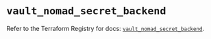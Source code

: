 # `vault_nomad_secret_backend`

Refer to the Terraform Registry for docs: [`vault_nomad_secret_backend`](https://registry.terraform.io/providers/hashicorp/vault/4.5.0/docs/resources/nomad_secret_backend).
